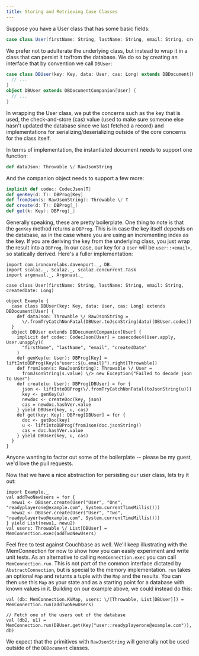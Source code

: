 ```yaml
---
title: Storing and Retrieving Case Classes
---
```


Suppose you have a User class that has some basic fields:

```scala
case class User(firstName: String, lastName: String, email: String, createdDate: Long)
```

We prefer not to adulterate the underlying class, but instead to wrap it in a class that can persist it to/from the database.  We do so by creating an interface that by convention we call `DBUser`:

```scala
case class DBUser(key: Key, data: User, cas: Long) extends DBDocument[User] {
  // ...
}
object DBUser extends DBDocumentCompanion[User] {
  // ...
}
```

In wrapping the User class, we put the concerns such as the key that is used, the check-and-store (cas) value (used to make sure someone else hasn't updated the database since we last fetched a record) and implementations for serializing/deserializing outside of the core concerns for the class itself.

In terms of implementation, the instantiated document needs to support one function:

```scala
def dataJson: Throwable \/ RawJsonString
```

And the companion object needs to support a few more:

```scala
implicit def codec: CodecJson[T]
def genKey(d: T): DBProg[Key]
def fromJson(s: RawJsonString): Throwable \/ T
def create(d: T): DBProg[_]
def get(k: Key): DBProg[_]
```

Generally speaking, these are pretty boilerplate.  One thing to note is that the `genKey` method returns a `DBProg`.  This is in case the key itself depends on the database, as in the case where you are using an incrementing index as the key.  If you are deriving the key from the underlying class, you just wrap the result into a `DBProg`.  In our case, our key for a `User` will be `user::<email>`, so statically derived.  Here's a fuller implementation:

```tut:silent
import com.ironcorelabs.davenport._, DB._
import scalaz._, Scalaz._, scalaz.concurrent.Task
import argonaut._, Argonaut._

case class User(firstName: String, lastName: String, email: String, createdDate: Long)

object Example {
  case class DBUser(key: Key, data: User, cas: Long) extends DBDocument[User] {
    def dataJson: Throwable \/ RawJsonString =
      \/.fromTryCatchNonFatal(DBUser.toJsonString(data)(DBUser.codec))
  }
  object DBUser extends DBDocumentCompanion[User] {
    implicit def codec: CodecJson[User] = casecodec4(User.apply, User.unapply)(
      "firstName", "lastName", "email", "createdDate"
    )
    def genKey(u: User): DBProg[Key] = liftIntoDBProg(Key(s"user::${u.email}").right[Throwable])
    def fromJson(s: RawJsonString): Throwable \/ User =
      fromJsonString(s.value) \/> new Exception("Failed to decode json to User")
    def create(u: User): DBProg[DBUser] = for {
      json <- liftIntoDBProg(\/.fromTryCatchNonFatal(toJsonString(u)))
      key <- genKey(u)
      newdoc <- createDoc(key, json)
      cas = newdoc.hashVer.value
    } yield DBUser(key, u, cas)
    def get(key: Key): DBProg[DBUser] = for {
      doc <- getDoc(key)
      u <- liftIntoDBProg(fromJson(doc.jsonString))
      cas = doc.hashVer.value
    } yield DBUser(key, u, cas)
  }
}
```

Anyone wanting to factor out some of the boilerplate -- please be my guest, we'd love the pull requests.

Now that we have a nice abstraction for persisting our user class, lets try it out:

```tut
import Example._
val addTwoNewUsers = for {
  newu1 <- DBUser.create(User("User", "One", "readyplayerone@example.com", System.currentTimeMillis()))
  newu2 <- DBUser.create(User("User", "Two", "readyplayertwo@example.com", System.currentTimeMillis()))
} yield List(newu1, newu2)
val users: Throwable \/ List[DBUser] = MemConnection.exec(addTwoNewUsers)
```

Feel free to test against Couchbase as well.  We'll keep illustrating with the MemConnection for now to show how you can easily experiment and write unit tests.  As an alternative to calling `MemConnection.exec` you can call `MemConnection.run`.  This is not part of the common interface dictated by `AbstractConnection`, but is special to the memory implementation.  `run` takes an optional `Map` and returns a tuple with the `Map` and the results.  You can then use this `Map` as your state and as a starting point for a database with known values in it.  Building on our example above, we could instead do this:

```tut
val (db: MemConnection.KVMap, users: \/[Throwable, List[DBUser]]) = MemConnection.run(addTwoNewUsers)

// Fetch one of the users out of the database
val (db2, u1) = MemConnection.run(DBUser.get(Key("user::readyplayerone@example.com")), db)
```

We expect that the primitives with `RawJsonString` will generally not be used outside of the `DBDocument` classes.

